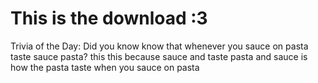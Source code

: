 ﻿# This is the download :3
Trivia of the Day:
Did you know know that whenever you sauce on pasta
taste sauce pasta?
this 
this because sauce and taste pasta and sauce is how the pasta taste when you sauce on pasta